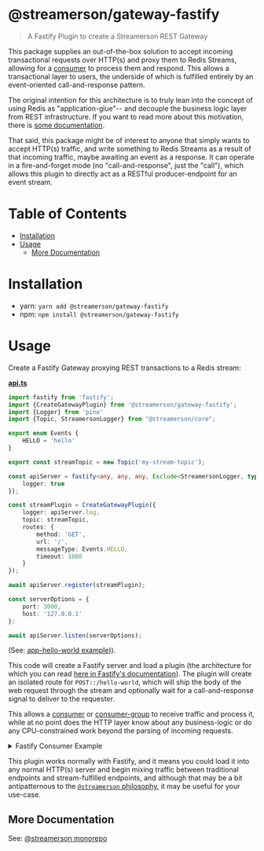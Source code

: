 # @streamerson/gateway-fastify

> A Fastify Plugin to create a Streamerson REST Gateway

This package supplies an out-of-the-box solution to accept incoming transactional requests over HTTP(s) and proxy them to Redis Streams, allowing for a [consumer](../consumer/README.md) to process them and respond.  This allows a transactional layer to users, the underside of which is fulfilled entirely by an event-oriented call-and-response pattern.

The original intention for this architecture is to truly lean into the concept of using Redis as "application-glue"-- and decouple the business logic layer from REST infrastructure.  If you want to read more about this motivation, there is [some documentation](../../docs/PARABLE.md).

That said, this package might be of interest to anyone that simply wants to accept HTTP(s) traffic, and write something to Redis Streams as a result of that incoming traffic, maybe awaiting an event as a response.  It can operate in a fire-and-forget mode (no "call-and-response", just the "call"), which allows this plugin to directly act as a RESTful producer-endpoint for an event stream.

# Table of Contents

<!-- START doctoc generated TOC please keep comment here to allow auto update -->
<!-- DON'T EDIT THIS SECTION, INSTEAD RE-RUN doctoc TO UPDATE -->

- [Installation](#installation)
- [Usage](#usage)
  - [More Documentation](#more-documentation)

<!-- END doctoc generated TOC please keep comment here to allow auto update -->

# Installation

- yarn: `yarn add @streamerson/gateway-fastify`
- npm: `npm install @streamerson/gateway-fastify`

# Usage

Create a Fastify Gateway proxying REST transactions to a Redis stream:

<!-- BEGIN-CODE: ../examples/app-hello-world/api.ts -->
[**api.ts**](../examples/app-hello-world/api.ts)
```typescript
import fastify from 'fastify';
import {CreateGatewayPlugin} from '@streamerson/gateway-fastify';
import {Logger} from 'pino'
import {Topic, StreamersonLogger} from "@streamerson/core";

export enum Events {
    HELLO = 'hello'
}

export const streamTopic = new Topic('my-stream-topic');

const apiServer = fastify<any, any, any, Exclude<StreamersonLogger, typeof console>>({
    logger: true
});

const streamPlugin = CreateGatewayPlugin({
    logger: apiServer.log,
    topic: streamTopic,
    routes: {
        method: 'GET',
        url: '/',
        messageType: Events.HELLO,
        timeout: 1000
    }
});

await apiServer.register(streamPlugin);

const serverOptions = {
    port: 3000,
    host: '127.0.0.1'
};

await apiServer.listen(serverOptions);
```
<!-- END-CODE: ../examples/app-hello-world/api.ts -->

(See: [app-hello-world example](../examples/app-hello-world/README.md))).

This code will create a Fastify server and load a plugin (the architecture for which you can read [here in Fastify's documentation](https://fastify.dev/docs/latest/Reference/Plugins/)).  The plugin will create an isolated route for `POST::/hello-world`, which will ship the body of the web request through the stream and optionally wait for a call-and-response signal to deliver to the requester.

This allows a [consumer](../consumer/README.md) or [consumer-group](../consumer-group/README.md) to receive traffic and process it, while at no point does the HTTP layer know about any business-logic or do any CPU-constrained work beyond the parsing of incoming requests.

<details>
    <summary>Fastify Consumer Example </summary>

<!-- BEGIN-CODE: ../examples/app-hello-world/worker.ts -->
[**worker.ts**](../examples/app-hello-world/worker.ts)
```typescript
import {StreamConsumer} from '@streamerson/consumer';
import {Events, streamTopic} from "./api";

const consumer = new StreamConsumer({
    eventMap: {
        [Events.HELLO]: (e) => {
            return {
                world: 'I am a stream processor'
            };
        }
    },
    topic: streamTopic
});

await consumer.connectAndListen();
```
<!-- END-CODE: ../examples/app-hello-world/worker.ts -->
</details>

This plugin works normally with Fastify, and it means you could load it into any normal HTTP(s) server and begin mixing traffic between traditional endpoints and stream-fulfilled endpoints, and although that may be a bit antipatternous to the [`@streamerson` philosophy](../../README.md#high-level-architecture), it may be useful for your use-case.


## More Documentation
 
See: [@streamerson monorepo](https://github.com/oliver-io/streamerson)